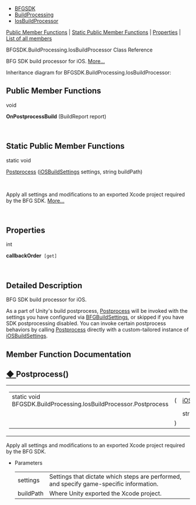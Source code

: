  - [BFGSDK](namespace_b_f_g_s_d_k.html)
  - [BuildProcessing](namespace_b_f_g_s_d_k_1_1_build_processing.html)
  - [IosBuildProcessor](class_b_f_g_s_d_k_1_1_build_processing_1_1_ios_build_processor.html)

[Public Member Functions](#pub-methods) | [Static Public Member
Functions](#pub-static-methods) | [Properties](#properties) | [List of
all
members](class_b_f_g_s_d_k_1_1_build_processing_1_1_ios_build_processor-members.html)

BFGSDK.BuildProcessing.IosBuildProcessor Class Reference

BFG SDK build processor for iOS.
[More...](class_b_f_g_s_d_k_1_1_build_processing_1_1_ios_build_processor.html#details)

Inheritance diagram for BFGSDK.BuildProcessing.IosBuildProcessor:


##  Public Member Functions

void 

**OnPostprocessBuild** (BuildReport report)

 

##  Static Public Member Functions

static void 

[Postprocess](class_b_f_g_s_d_k_1_1_build_processing_1_1_ios_build_processor.html#adcc6346c68d0cb555949d79e1094f737)
([iOSBuildSettings](class_b_f_g_s_d_k_1_1i_o_s_build_settings.html)
settings, string buildPath)

 

Apply all settings and modifications to an exported Xcode project
required by the BFG SDK.
[More...](class_b_f_g_s_d_k_1_1_build_processing_1_1_ios_build_processor.html#adcc6346c68d0cb555949d79e1094f737)  

 

##  Properties

int 

**callbackOrder**`  [get] `

 

## Detailed Description

BFG SDK build processor for iOS.

As a part of Unity's build postprocess,
[Postprocess](class_b_f_g_s_d_k_1_1_build_processing_1_1_ios_build_processor.html#adcc6346c68d0cb555949d79e1094f737 "Apply all settings and modifications to an exported Xcode project required by the BFG SDK.")
will be invoked with the settings you have configured via
[BFGBuildSettings](class_b_f_g_s_d_k_1_1_b_f_g_build_settings.html "BFG Build Settings Stores and provides access to BFG specific build settings. These are set via the B..."),
or skipped if you have SDK postprocessing disabled. You can invoke
certain postprocess behaviors by calling
[Postprocess](class_b_f_g_s_d_k_1_1_build_processing_1_1_ios_build_processor.html#adcc6346c68d0cb555949d79e1094f737 "Apply all settings and modifications to an exported Xcode project required by the BFG SDK.")
directly with a custom-tailored instance of
[iOSBuildSettings](class_b_f_g_s_d_k_1_1i_o_s_build_settings.html "BFG SDK's iOS Build Settings").

## Member Function Documentation

## [◆ ](#adcc6346c68d0cb555949d79e1094f737)Postprocess()

<table>
<colgroup>
<col style="width: 50%" />
<col style="width: 50%" />
</colgroup>
<tbody>
<tr class="odd">
<td><table>
<tbody>
<tr class="odd">
<td>static void BFGSDK.BuildProcessing.IosBuildProcessor.Postprocess</td>
<td>(</td>
<td><a href="class_b_f_g_s_d_k_1_1i_o_s_build_settings.html" class="el">iOSBuildSettings</a> </td>
<td><em>settings</em>,</td>
</tr>
<tr class="even">
<td></td>
<td></td>
<td>string </td>
<td><em>buildPath</em> </td>
</tr>
<tr class="odd">
<td></td>
<td>)</td>
<td></td>
<td></td>
</tr>
</tbody>
</table></td>
<td><span class="mlabels"><span class="mlabel">inline</span><span class="mlabel">static</span></span></td>
</tr>
</tbody>
</table>

Apply all settings and modifications to an exported Xcode project
required by the BFG SDK.

  - Parameters
    
    |           |                                                                                         |
    | --------- | --------------------------------------------------------------------------------------- |
    | settings  | Settings that dictate which steps are performed, and specify game-specific information. |
    | buildPath | Where Unity exported the Xcode project.                                                 |
